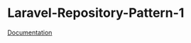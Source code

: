 # Laravel-Repository-Pattern-1

[Documentation](https://medium.com/dev-genius/laravel-api-repository-pattern-make-your-code-more-structured-the-simple-guide-5b770da766d7)
